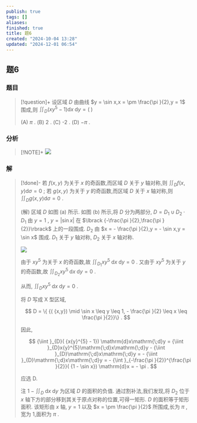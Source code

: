 ```yaml
---
publish: true
tags: []
aliases: 
finished: true
title: 题6
created: "2024-10-04 13:28"
updated: "2024-12-01 06:54"
---
```

## 题6
### 题目
> [!question]+
> 设区域 $D$ 由曲线 $y = \sin x,x =  \pm  \frac{\pi }{2},y = 1$ 围成,则 ${\iint }_{D}( {x{y}^{5} - 1}) \mathrm{d}x\mathrm{\;d}y = ( \;)$
> 
> (A) $\pi$ . (B) 2 . (C) -2 . (D) $- \pi$ .
### 分析
> [!NOTE]+
> ![](https://img.hwenyi.tech/202411201713614.webp)
### 解
> [!done]-
> 若 $f( {x,y})$ 为关于 $x$ 的奇函数,而区域 $D$ 关于 $y$ 轴对称,则 ${\iint }_{D}f( {x,y}) \mathrm{d}\sigma  = 0$ ; 
> 若 $g( {x,y})$ 为关于 $y$ 的奇函数,而区域 $D$ 关于 $x$ 轴对称,则 ${\iint }_{D}g( {x,y}) \mathrm{d}\sigma  = 0$ .
> 
> (解) 区域 $D$ 如图 (a) 所示. 如图 (b) 所示,将 $D$ 分为两部分, $D = {D}_{1} \cup  {D}_{2} \cdot  {D}_{1}$ 由 $y = 1$ , $y = | {\sin x}|$ 在 $\lbrack  {-\frac{\pi }{2},\frac{\pi }{2}}\rbrack$ 上的一段围成. ${D}_{2}$ 由 $x =  - \frac{\pi }{2},y =  - \sin x,y = \sin x$ 围成. ${D}_{1}$ 关于 $y$ 轴对称, ${D}_{2}$ 关于 $x$ 轴对称.
> 
> ![](https://img.hwenyi.tech/202411201713123.webp)
> 
> 由于 $x{y}^{5}$ 为关于 $x$ 的奇函数,故 ${\iint }_{{D}_{1}}x{y}^{5}\mathrm{\;d}x\mathrm{\;d}y = 0$ . 又由于 $x{y}^{5}$ 为关于 $y$ 的奇函数,故 ${\iint }_{{D}_{2}}x{y}^{5}\mathrm{\;d}x\mathrm{\;d}y = 0$ .
> 
> 从而, ${\iint }_{D}x{y}^{5}\mathrm{\;d}x\mathrm{\;d}y = 0$ .
> 
> 将 $D$ 写成 $\mathrm{X}$ 型区域,
> 
> $$
> D = \{  {( {x,y})  \mid  \sin x \leq  y \leq  1, - \frac{\pi }{2} \leq  x \leq  \frac{\pi }{2}}\}  .
> $$
> 
> 因此,
> 
> $$
> {\iint }_{D}( {x{y}^{5} - 1}) \mathrm{d}x\mathrm{\;d}y = {\iint }_{D}x{y}^{5}\mathrm{\;d}x\mathrm{\;d}y - {\iint }_{D}\mathrm{\;d}x\mathrm{\;d}y =  - {\iint }_{D}\mathrm{\;d}x\mathrm{\;d}y =  - {\int }_{-\frac{\pi }{2}}^{\frac{\pi }{2}}( {1 - \sin x}) \mathrm{d}x =  - \pi .
> $$
> 
> 应选 D.
> 
> 注 $1 - {\iint }_{D}\mathrm{\;d}x\mathrm{\;d}y$ 为区域 $D$ 的面积的负值. 通过割补法,我们发现,将 ${D}_{2}$ 位于 $x$ 轴下方的部分移到其关于原点对称的位置,可得一矩形. $D$ 的面积等于矩形面积. 该矩形由 $x$ 轴, $y = 1$ 以及 $x =  \pm  \frac{\pi }{2}$ 所围成,长为 $\pi$ ,宽为 1,面积为 $\pi$ .